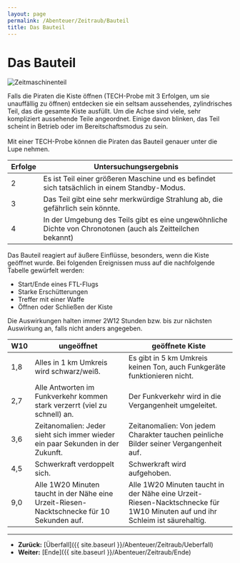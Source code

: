 ```yaml
---
layout: page
permalink: /Abenteuer/Zeitraub/Bauteil
title: Das Bauteil
---
```


# Das Bauteil

<aside><img alt="Zeitmaschinenteil" src="{{ site.baseurl }}/assets/pics/spacepirates/gallery/sp/nrm/zeitmaschinenteil.jpg" /></aside>
<p>Falls die Piraten die Kiste öffnen (TECH-Probe mit 3 Erfolgen, um sie unauffällig zu öffnen) entdecken sie ein seltsam aussehendes, zylindrisches Teil, das die gesamte Kiste ausfüllt. Um die Achse sind viele, sehr kompliziert aussehende Teile angeordnet. Einige davon blinken, das Teil scheint in Betrieb oder im Bereitschaftsmodus zu sein.<br/>
<br/>
Mit einer TECH-Probe können die Piraten das Bauteil genauer unter die Lupe nehmen.</p>
<table>
<thead>
<tr><th>Erfolge</th><th>Untersuchungsergebnis</th></tr>
</thead>
<tbody>
<tr><td>2</td><td>Es ist Teil einer größeren Maschine und es befindet sich tatsächlich in einem Standby-Modus.</td></tr>
<tr><td>3</td><td>Das Teil gibt eine sehr merkwürdige Strahlung ab, die gefährlich sein könnte.</td></tr>
<tr><td>4</td><td>In der Umgebung des Teils gibt es eine ungewöhnliche Dichte von Chronotonen (auch als Zeitteilchen bekannt)</td></tr>
</tbody>
</table>
Das Bauteil reagiert auf äußere Einflüsse, besonders, wenn die Kiste geöffnet wurde. Bei folgenden Ereignissen muss auf die nachfolgende Tabelle gewürfelt werden:

- Start/Ende eines FTL-Flugs
- Starke Erschütterungen
- Treffer mit einer Waffe
- Öffnen oder Schließen der Kiste

Die Auswirkungen halten immer 2W12 Stunden bzw. bis zur nächsten Auswirkung an, falls nicht anders angegeben.

<table>
<thead>
<tr><th>W10</th><th>ungeöffnet</th><th>geöffnete Kiste</th></tr>
</thead>
<tbody>
<tr><td>1,8</td><td>Alles in 1 km Umkreis wird schwarz/weiß.</td><td>Es gibt in 5 km Umkreis keinen Ton, auch Funkgeräte funktionieren nicht.</td></tr>
<tr><td>2,7</td><td>Alle Antworten im Funkverkehr kommen stark verzerrt (viel zu schnell) an.</td><td>Der Funkverkehr wird in die Vergangenheit umgeleitet.</td></tr>
<tr><td>3,6</td><td>Zeitanomalien: Jeder sieht sich immer wieder ein paar Sekunden in der Zukunft.</td><td>Zeitanomalien: Von jedem Charakter tauchen peinliche Bilder seiner Vergangenheit auf.</td></tr>
<tr><td>4,5</td><td>Schwerkraft verdoppelt sich.</td><td>Schwerkraft wird aufgehoben.</td></tr>
<tr><td>9,0</td><td>Alle 1W20 Minuten taucht in der Nähe eine Urzeit-Riesen-Nacktschnecke für 10 Sekunden auf.</td><td>Alle 1W20 Minuten taucht in der Nähe eine Urzeit-Riesen-Nacktschnecke für 1W10 Minuten auf und ihr Schleim ist säurehaltig.</td></tr>
</tbody>
</table>

***
- **Zurück:** [Überfall]({{ site.baseurl }}/Abenteuer/Zeitraub/Ueberfall)
- **Weiter:** [Ende]({{ site.baseurl }}/Abenteuer/Zeitraub/Ende)

